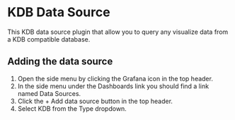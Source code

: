 # KDB Data Source

This KDB data source plugin that allow you to query any visualize data from a KDB compatible database.

## Adding the data source

1. Open the side menu by clicking the Grafana icon in the top header.
2. In the side menu under the Dashboards link you should find a link named Data Sources.
3. Click the + Add data source button in the top header.
4. Select KDB from the Type dropdown.
